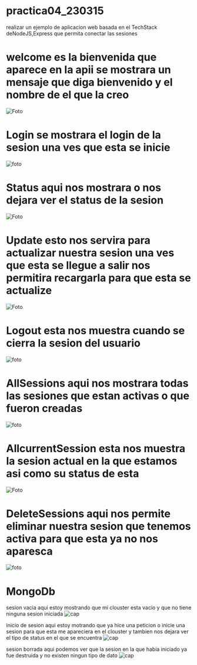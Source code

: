 # practica04_230315
realizar un ejemplo de aplicacion web basada en el TechStack deNodeJS,Express que permita conectar las sesiones

# welcome es la bienvenida que aparece en la apii se mostrara un mensaje que diga bienvenido y el nombre de el que la creo
![Foto](https://github.com/CarlosFosadoo/practica04_230315/blob/main/Captura%20de%20pantalla%202025-02-20%20085045.png)

# Login se mostrara el login de la sesion una ves que esta se inicie
![foto](https://github.com/CarlosFosadoo/practica04_230315/blob/main/Captura%20de%20pantalla%202025-02-20%20085734.png)

# Status aqui nos mostrara o nos dejara ver el status de la sesion 
![Foto](https://github.com/CarlosFosadoo/practica04_230315/blob/main/Captura%20de%20pantalla%202025-02-20%20104353.png)

# Update esto nos servira para actualizar nuestra sesion una ves que esta se llegue a salir nos permitira recargarla para que esta se actualize
![Foto](https://github.com/CarlosFosadoo/practica04_230315/blob/main/Captura%20de%20pantalla%202025-02-20%20105328.png)

# Logout esta nos muestra cuando se cierra la sesion del usuario
![foto](https://github.com/CarlosFosadoo/practica04_230315/blob/main/Captura%20de%20pantalla%202025-02-20%20105809.png)

# AllSessions aqui nos mostrara todas las sesiones que estan activas o que fueron creadas
![foto](https://github.com/CarlosFosadoo/practica04_230315/blob/main/Captura%20de%20pantalla%202025-02-20%20110237.png)

# AllcurrentSession esta nos muestra la sesion actual en la que estamos asi como su status de esta
![Foto](https://github.com/CarlosFosadoo/practica04_230315/blob/main/Captura%20de%20pantalla%202025-02-20%20111130.png)

# DeleteSessions aqui nos permite eliminar nuestra sesion que tenemos activa para que esta ya no nos aparesca
![foto](https://github.com/CarlosFosadoo/practica04_230315/blob/main/Captura%20de%20pantalla%202025-02-20%20111653.png)

# MongoDb

sesion vacia aqui estoy mostrando que mi clouster esta vacio y que no tiene ninguna sesion iniciada 
![cap](https://github.com/CarlosFosadoo/practica04_230315/blob/main/Captura%20de%20pantalla%202025-02-20%20115403.png)

inicio de sesion aqui estoy motrando que  ya hice una peticion o inicie una sesion para que esta me apareciera en el clouster 
y tambien nos dejara ver el tipo de status en el que se encuentra
![cap](https://github.com/CarlosFosadoo/practica04_230315/blob/main/Captura%20de%20pantalla%202025-02-20%20113712.png)

sesion borrada aqui podemos ver que la sesion en la que habia iniciado ya fue destruida y no existen ningun tipo de dato
![cap](https://github.com/CarlosFosadoo/practica04_230315/blob/main/Captura%20de%20pantalla%202025-02-20%20120210.png)
